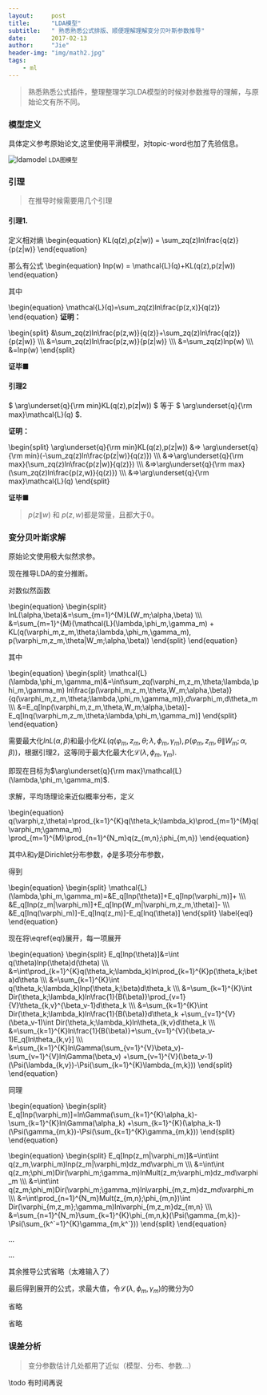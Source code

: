 ```yaml
---
layout:     post
title:      "LDA模型"
subtitle:   " 熟悉熟悉公式排版、顺便理解理解变分贝叶斯参数推导"
date:       2017-02-13
author:     "Jie"
header-img: "img/math2.jpg"
tags:
    - ml
---
```


> 熟悉熟悉公式插件，整理整理学习LDA模型的时候对参数推导的理解，与原始论文有所不同。

### 模型定义
具体定义参考原始论文,这里使用平滑模型，对topic-word也加了先验信息。

![ldamodel](/img/lda/lda-vb-model.png)
<small class="img-hint">LDA图模型</small>

### 引理
> 在推导时候需要用几个引理

#### 引理1.

定义相对熵
\begin{equation}
KL(q(z),p(z|w)) = \sum_zq(z)ln\frac{q(z)}{p(z|w)}
\end{equation}

那么有公式
\begin{equation}
lnp(w) = \mathcal{L}(q)+KL(q(z),p(z|w))
\end{equation}

其中

\begin{equation}
\mathcal{L}(q)=\sum_zq(z)ln\frac{p(z,x)}{q(z)}
\end{equation}
**证明：**

\begin{split}
&\sum_zq(z)ln\frac{p(z,w)}{q(z)}+\sum_zq(z)ln\frac{q(z)}{p(z|w)} \\\\\\
&=\sum_zq(z)ln\frac{p(z,w)}{p(z|w)} \\\\\\
&=\sum_zq(z)lnp(w) \\\\\\
&=lnp(w)
\end{split}

**证毕■**

#### 引理2

$ \arg\underset{q}{\rm min}KL(q(z),p(z\|w)) $ 等于 $ \arg\underset{q}{\rm max}\mathcal{L}(q) $.

**证明：**

\begin{split}
\arg\underset{q}{\rm min}KL(q(z),p(z|w)) &=>
\arg\underset{q}{\rm min}(-\sum_zq(z)ln\frac{p(z|w)}{q(z)}) \\\\\\
&=>\arg\underset{q}{\rm max}(\sum_zq(z)ln\frac{p(z|w)}{q(z)}) \\\\\\
&=>\arg\underset{q}{\rm max}(\sum_zq(z)ln\frac{p(z,w)}{q(z)}) \\\\\\
&=>\arg\underset{q}{\rm max}\mathcal{L}(q)
\end{split}

**证毕■**

> $p(z\|w)$ 和 $p(z,w)$都是常量，且都大于0。

### 变分贝叶斯求解
原始论文使用极大似然求参。

现在推导LDA的变分推断。

对数似然函数

\begin{equation}
\begin{split}
lnL(\alpha,\beta)&=\sum_{m=1}^{M}L(W_m;\alpha,\beta) \\\\\\
&=\sum_{m=1}^{M}(\mathcal{L}(\lambda,\phi_m,\gamma_m) + KL(q(\varphi_m,z_m,\theta;\lambda,\phi_m,\gamma_m),
p(\varphi_m,z_m,\theta|W_m;\alpha,\beta))
\end{split}
\end{equation}

其中

\begin{equation}
\begin{split}
\mathcal{L}(\lambda,\phi_m,\gamma_m)&=\int\sum_zq(\varphi_m,z_m,\theta;\lambda,\phi_m,\gamma_m)
ln\frac{p(\varphi_m,z_m,\theta,W_m;\alpha,\beta)}{q(\varphi_m,z_m,\theta;\lambda,\phi_m,\gamma_m)}\,d\varphi_m\,d\theta_m \\\\\\
&=E_q[lnp(\varphi_m,z_m,\theta,W_m;\alpha,\beta)]-E_q[lnq(\varphi_m,z_m,\theta;\lambda,\phi_m,\gamma_m)]
\end{split}
\end{equation}

需要最大化$lnL(\alpha,\beta)$和最小化$KL(q(\varphi_m,z_m,\theta;\lambda,\phi_m,\gamma_m),
p(\varphi_m,z_m,\theta\|W_m;\alpha,\beta))$，根据引理2，这等同于最大化最大化$\mathcal{L}(\lambda,\phi_m,\gamma_m)$.

即现在目标为$\arg\underset{q}{\rm max}\mathcal{L}(\lambda,\phi_m,\gamma_m)$.

求解，平均场理论来近似概率分布，定义

\begin{equation}
q(\varphi,z,\theta)=\prod_{k=1}^{K}q(\theta_k;\lambda_k)\prod_{m=1}^{M}q(\varphi_m;\gamma_m)
\prod_{m=1}^{M}\prod_{n=1}^{N_m}q(z_{m,n};\phi_{m,n})
\end{equation}

其中$\lambda$和$\gamma$是Dirichlet分布参数，$\phi$是多项分布参数，

得到

\begin{equation}
\begin{split}
\mathcal{L}(\lambda,\phi_m,\gamma_m)=&E_q[lnp(\theta)]+E_q[lnp(\varphi_m)]+ \\\\\\
&E_q[lnp(z_m|\varphi_m)]+E_q[lnp(W_m|\varphi_m,z_m,\theta)]- \\\\\\
&E_q[lnq(\varphi_m)]-E_q[lnq(z_m)]-E_q[lnq(\theta)]
\end{split}
\label{eql}
\end{equation}

现在将\eqref{eql}展开，每一项展开

\begin{equation}
\begin{split}
E_q[lnp(\theta)]&=\int q(\theta)lnp(\theta)d(\theta) \\\\\\
&=\int\prod_{k=1}^{K}q(\theta_k;\lambda_k)ln\prod_{k=1}^{K}p(\theta_k;\beta)d\theta \\\\\\
&=\sum_{k=1}^{K}\int q(\theta_k;\lambda_k)lnp(\theta_k;\beta)d\theta_k \\\\\\
&=\sum_{k=1}^{K}\int Dir(\theta_k;\lambda_k)ln\frac{1}{B(\beta)}\prod_{v=1}{V}\theta_{k,v}^{\beta_v-1}d\theta_k  \\\\\\
&=\sum_{k=1}^{K}\int Dir(\theta_k;\lambda_k)ln\frac{1}{B(\beta)}d\theta_k
+\sum_{v=1}^{V}(\beta_v-1)\int Dir(\theta_k;\lambda_k)ln\theta_{k,v}d\theta_k \\\\\\
&=\sum_{k=1}^{K}ln\frac{1}{B(\beta)}+\sum_{v=1}^{V}(\beta_v-1)E_q[ln\theta_{k,v}] \\\\\\
&=\sum_{k=1}^{K}ln\Gamma(\sum_{v=1}^{V}\beta_v)-\sum_{v=1}^{V}ln\Gamma(\beta_v)
+\sum_{v=1}^{V}(\beta_v-1)(\Psi(\lambda_{k,v})-\Psi(\sum_{k=1}^{K}\lambda_{m,k}))
\end{split}
\end{equation}

同理

\begin{equation}
\begin{split}
E_q[lnp(\varphi_m)]=ln\Gamma(\sum_{k=1}^{K}\alpha_k)-\sum_{k=1}^{K}ln\Gamma(\alpha_k)
+\sum_{k=1}^{K}(\alpha_k-1)(\Psi(\gamma_{m,k})-\Psi(\sum_{k=1}^{K}\gamma_{m,k}))
\end{split}
\end{equation}

\begin{equation}
\begin{split}
E_q[lnp(z_m|\varphi_m)]&=\int\int q(z_m,\varphi_m)lnp(z_m|\varphi_m)dz_md\varphi_m \\\\\\
&=\int\int q(z_m;\phi_m)Dir(\varphi_m;\gamma_m)lnMult(z_m;\varphi_m)dz_md\varphi_m \\\\\\
&=\int\int q(z_m;\phi_m)Dir(\varphi_m;\gamma_m)ln\varphi_{m,z_m}dz_md\varphi_m \\\\\\
&=\int\prod_{n=1}^{N_m}Mult(z_{m,n};\phi_{m,n})\int Dir(\varphi_{m,z_m};\gamma_m)ln\varphi_{m,z_m}dz_{m,n} \\\\\\
&=\sum_{n=1}^{N_m}\sum_{k=1}^{K}\phi_{m,n,k}(\Psi(\gamma_{m,k})-\Psi(\sum_{k^\`=1}^{K}\gamma_{m,k^\`}))
\end{split}
\end{equation}

...

...

其余推导公式省略（太难输入了）

最后得到展开的公式，求最大值，令$\mathcal{L}(\lambda,\phi_m,\gamma_m)$的微分为0

省略

省略

### 误差分析

> 变分参数估计几处都用了近似（模型、分布、参数...）

\todo 有时间再说
